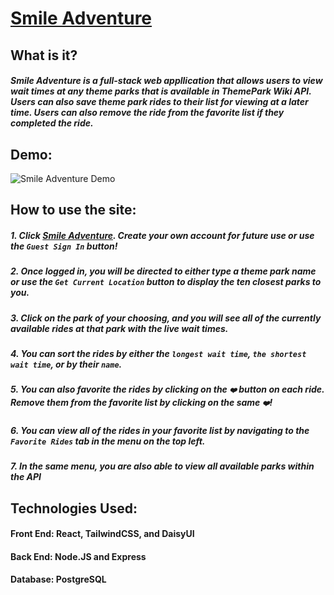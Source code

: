 # [Smile Adventure](https://www.smileadventure.xyz/)
## What is it?
##### Smile Adventure is a full-stack web appllication that allows users to view wait times at any theme parks that is available in ThemePark Wiki API. Users can also save theme park rides to their list for viewing at a later time. Users can also remove the ride from the favorite list if they completed the ride.
## Demo:
![Smile Adventure Demo](https://github.com/khanhnguyenq/Smile-Adventure/assets/114459075/2573f41b-bcce-4ccd-a0eb-9d59801417d0)

## How to use the site:
  ##### 1. Click [Smile Adventure](https://www.smileadventure.xyz/). Create your own account for future use or use the `Guest Sign In` button!
  ##### 2. Once logged in, you will be directed to either type a theme park name or use the `Get Current Location` button to display the ten closest parks to you.
  ##### 3. Click on the park of your choosing, and you will see all of the currently available rides at that park with the live wait times.
  ##### 4. You can sort the rides by either the `longest wait time`, `the shortest wait time`, or by their `name`.
  ##### 5. You can also favorite the rides by clicking on the `❤️` button on each ride. Remove them from the favorite list by clicking on the same `❤️`!
  ##### 6. You can view all of the rides in your favorite list by navigating to the `Favorite Rides` tab in the menu on the top left.
  ##### 7. In the same menu, you are also able to view all available parks within the API
## Technologies Used:
#### Front End: React, TailwindCSS, and DaisyUI
#### Back End: Node.JS and Express
#### Database: PostgreSQL
